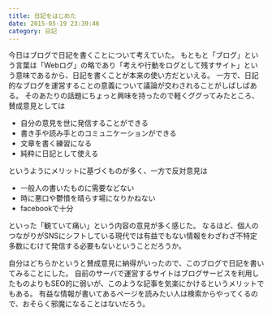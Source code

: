 ```yaml
---
title: 日記をはじめた
date: 2015-05-19 23:39:46
category: 日記
---
```


今日はブログで日記を書くことについて考えていた。
もともと「ブログ」という言葉は「Webログ」の略であり「考えや行動をログとして残すサイト」という意味であるから、日記を書くことが本来の使い方だといえる。
一方で、日記的なブログを運営することの意義について議論が交わされることがしばしばある。
そのあたりの話題にちょっと興味を持ったので軽くググってみたところ、賛成意見としては

- 自分の意見を世に発信することができる
- 書き手や読み手とのコミュニケーションができる
- 文章を書く練習になる
- 純粋に日記として使える

というようにメリットに基づくものが多く、一方で反対意見は

- 一般人の書いたものに需要などない
- 時に悪口や鬱憤を晴らす場になりかねない
- facebookで十分

といった「観ていて痛い」という内容の意見が多く感じた。
なるほど、個人のつながりがSNSにシフトしている現代では有益でもない情報をわざわざ不特定多数にむけて発信する必要もないということだろうか。

自分はどちらかというと賛成意見に納得がいったので、このブログで日記を書いてみることにした。
自前のサーバで運営するサイトはブログサービスを利用したものよりもSEO的に弱いが、このような記事を気楽にかけるというメリットでもある。
有益な情報が書いてあるページを読みたい人は検索からやってくるので、おそらく邪魔になることはないだろう。

